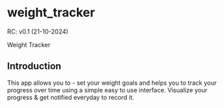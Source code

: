 # weight_tracker
RC: v0.1 (21-10-2024)

Weight Tracker

## Introduction
This app allows you to - set your weight goals and helps you to track your progress  over time using a simple easy to use interface. Visualize your progress & get notified everyday to record it.
